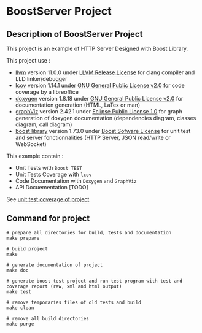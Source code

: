 # BoostServer Project

## Description of BoostServer Project

This project is an example of HTTP Server Designed with Boost Library.

This project use :

- [llvm](https://llvm.org) version 11.0.0 under [LLVM Release License](https://releases.llvm.org/2.8/LICENSE.TXT) for clang compiler and LLD linker/debugger
- [lcov](https://wiki.documentfoundation.org/Development/Lcov) version 1.14.1 under [GNU General Public License v2.0](https://github.com/linux-test-project/lcov/blob/master/COPYING) for code coverage by a libreoffice 
- [doxygen](https://www.doxygen.nl) version 1.8.18 under [GNU General Public License v2.0](https://www.doxygen.nl/index.html) for documentation generation (HTML, LaTex or man)
- [graphViz](https://graphviz.org) version 2.42.1 under [Eclipse Public License 1.0](https://www.eclipse.org/legal/epl-v10.html) for graph generation of doxygen documentation (dependencies diagram, classes diagram, call diagram)
- [boost library](https://www.boost.org) version 1.73.0 under [Boost Sofware License](https://www.boost.org/LICENSE_1_0.txt) for unit test and server fonctionnalities (HTTP Server, JSON read/write or WebSocket)

This example contain :

- Unit Tests with `Boost TEST`
- Unit Tests Coverage with `lcov`
- Code Documentation with `Doxygen` and `GraphViz`
- API Docuementation [TODO]

See [unit test coverage of project](./report/coverage/index.html)

## Command for project

```shell
# prepare all directories for build, tests and documentation
make prepare

# build project
make

# generate documentation of project
make doc

# generate boost test project and run test program with test and coverage report (raw, xml and html output)
make test

# remove temporaries files of old tests and build
make clean

# remove all build directories
make purge
```
